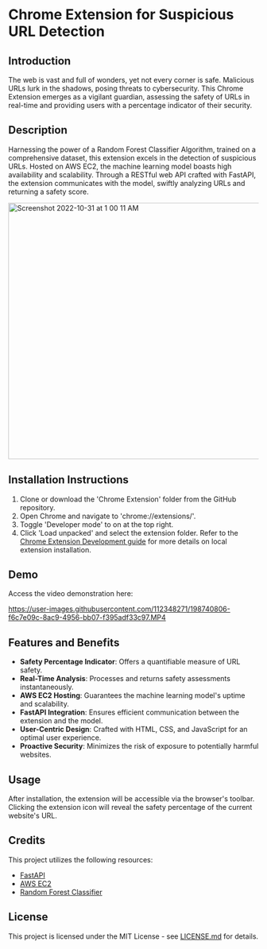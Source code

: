 # Chrome Extension for Suspicious URL Detection

## Introduction
The web is vast and full of wonders, yet not every corner is safe. Malicious URLs lurk in the shadows, posing threats to cybersecurity. This Chrome Extension emerges as a vigilant guardian, assessing the safety of URLs in real-time and providing users with a percentage indicator of their security.

## Description
Harnessing the power of a Random Forest Classifier Algorithm, trained on a comprehensive dataset, this extension excels in the detection of suspicious URLs. Hosted on AWS EC2, the machine learning model boasts high availability and scalability. Through a RESTful web API crafted with FastAPI, the extension communicates with the model, swiftly analyzing URLs and returning a safety score.


<img width="516" alt="Screenshot 2022-10-31 at 1 00 11 AM" src="https://user-images.githubusercontent.com/112348271/198897885-fe0f393d-8444-4ae7-9c89-3439f10d0f5d.png">


## Installation Instructions
1. Clone or download the 'Chrome Extension' folder from the GitHub repository.
2. Open Chrome and navigate to 'chrome://extensions/'.
3. Toggle 'Developer mode' to on at the top right.
4. Click 'Load unpacked' and select the extension folder.
Refer to the [Chrome Extension Development guide](https://developer.chrome.com/docs/extensions/mv3/getstarted/) for more details on local extension installation.

## Demo
Access the video demonstration here: 

https://user-images.githubusercontent.com/112348271/198740806-f6c7e09c-8ac9-4956-bb07-f395adf33c97.MP4

## Features and Benefits
- **Safety Percentage Indicator**: Offers a quantifiable measure of URL safety.
- **Real-Time Analysis**: Processes and returns safety assessments instantaneously.
- **AWS EC2 Hosting**: Guarantees the machine learning model's uptime and scalability.
- **FastAPI Integration**: Ensures efficient communication between the extension and the model.
- **User-Centric Design**: Crafted with HTML, CSS, and JavaScript for an optimal user experience.
- **Proactive Security**: Minimizes the risk of exposure to potentially harmful websites.

## Usage
After installation, the extension will be accessible via the browser's toolbar. Clicking the extension icon will reveal the safety percentage of the current website's URL.


## Credits
This project utilizes the following resources:
- [FastAPI](https://fastapi.tiangolo.com/)
- [AWS EC2](https://aws.amazon.com/ec2/)
- [Random Forest Classifier](https://en.wikipedia.org/wiki/Random_forest)

## License
This project is licensed under the MIT License - see [LICENSE.md](#) for details.

